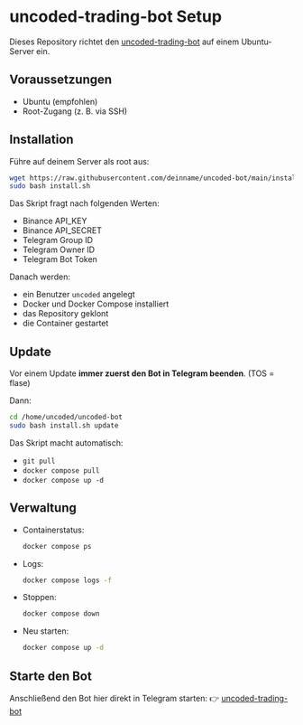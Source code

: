 # uncoded-trading-bot Setup

Dieses Repository richtet den [uncoded-trading-bot](https://t.me/unCoded_bot?start=ref_1203406052) auf einem Ubuntu-Server ein.

## Voraussetzungen

- Ubuntu (empfohlen)
- Root-Zugang (z. B. via SSH)

## Installation

Führe auf deinem Server als root aus:

```bash
wget https://raw.githubusercontent.com/deinname/uncoded-bot/main/install.sh
sudo bash install.sh
````

Das Skript fragt nach folgenden Werten:

* Binance API\_KEY
* Binance API\_SECRET
* Telegram Group ID
* Telegram Owner ID
* Telegram Bot Token

Danach werden:

* ein Benutzer `uncoded` angelegt
* Docker und Docker Compose installiert
* das Repository geklont
* die Container gestartet

## Update

Vor einem Update **immer zuerst den Bot in Telegram beenden**. (TOS = flase)

Dann:

```bash
cd /home/uncoded/uncoded-bot
sudo bash install.sh update
```

Das Skript macht automatisch:

* `git pull`
* `docker compose pull`
* `docker compose up -d`

## Verwaltung

* Containerstatus:

  ```bash
  docker compose ps
  ```

* Logs:

  ```bash
  docker compose logs -f
  ```

* Stoppen:

  ```bash
  docker compose down
  ```

* Neu starten:

  ```bash
  docker compose up -d
  ```

## Starte den Bot

Anschließend den Bot hier direkt in Telegram starten:
👉 [uncoded-trading-bot](https://t.me/unCoded_bot?start=ref_1203406052)
